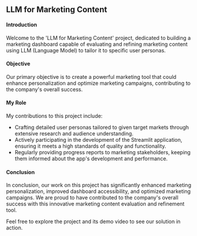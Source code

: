 ## LLM for Marketing Content

#### Introduction

Welcome to the 'LLM for Marketing Content' project, dedicated to building a marketing dashboard capable of evaluating and refining marketing content using LLM (Language Model) to tailor it to specific user personas.

#### Objective

Our primary objective is to create a powerful marketing tool that could enhance personalization and optimize marketing campaigns, contributing to the company's overall success.

#### My Role

My contributions to this project include:

- Crafting detailed user personas tailored to given target markets through extensive research and audience understanding.
- Actively participating in the development of the Streamlit application, ensuring it meets a high standards of quality and functionality.
- Regularly providing progress reports to marketing stakeholders, keeping them informed about the app's development and performance.

#### Conclusion

In conclusion, our work on this project has significantly enhanced marketing personalization, improved dashboard accessibility, and optimized marketing campaigns. We are proud to have contributed to the company's overall success with this innovative marketing content evaluation and refinement tool.

Feel free to explore the project and its demo video to see our solution in action.


